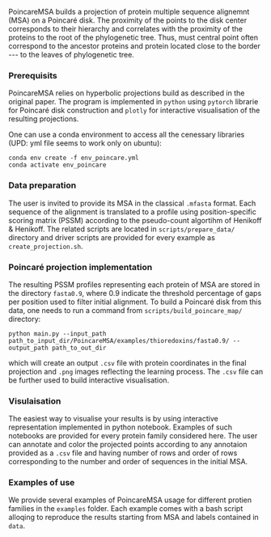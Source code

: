 PoincareMSA builds a projection of protein multiple sequence alignemnt (MSA) on a Poincaré disk. The proximity of the points to the disk center corresponds to their hierarchy and correlates with the proximity of the proteins to the root of the phylogenetic tree. Thus, must central point often correspond to the ancestor proteins and protein located close to the border --- to the leaves of phylogenetic tree.

### Prerequisits
PoincareMSA relies on hyperbolic projections build as described in the original paper. The program is implemented in `python` using `pytorch` librarie for Poincaré disk construction and `plotly` for interactive visualisation of the resulting projections.

One can use a conda environment to access all the cenessary libraries (UPD: yml file seems to work only on ubuntu):
```
conda env create -f env_poincare.yml
conda activate env_poincare
```

### Data preparation

The user is invited to provide its MSA in the classical `.mfasta` format. Each sequence of the alignment is translated to a profile using position-specific scoring matrix (PSSM) according to the pseudo-count algortihm of Henikoff & Henikoff. The related scripts are located in `scripts/prepare_data/` directory and driver scripts are provided for every example as `create_projection.sh`.

### Poincaré projection implementation

The resulting PSSM profiles representing each protein of MSA are stored in the directory `fasta0.9`, where 0.9 indicate the threshold percentage of gaps per position used to filter initial alignment. To build a Poincaré disk from this data, one needs to run a command from `scripts/build_poincare_map/` directory:

```
python main.py --input_path path_to_input_dir/PoincareMSA/examples/thioredoxins/fasta0.9/ --output_path path_to_out_dir 
```
which will create an output `.csv` file with protein coordinates in the final projection and `.png` images reflecting the learning process. The `.csv` file can be further used to build interactive visualisation.

### Visulaisation
The easiest way to visualise your results is by using interactive representation implemented in python notebook. Examples of such notebooks are provided for every protein family considered here. The user can annotate and color the projected points according to any annotaion provided as a `.csv` file and having number of rows and order of rows corresponding to the number and order of sequences in the initial MSA.

### Examples of use
We provide several examples of PoincareMSA usage for different protien families in the `examples` folder. Each example comes with a bash script alloqing to reproduce the results starting from MSA and labels contained in `data`.
